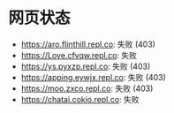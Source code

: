 # 网页状态
- https://aro.flinthill.repl.co: 失败 (403)
- https://Love.cfvqw.repl.co: 失败
- https://ys.pyxzp.repl.co: 失败 (403)
- https://apping.eywjx.repl.co: 失败 (403)
- https://moo.zxco.repl.co: 失败 (403)
- https://chatai.cokio.repl.co: 失败
